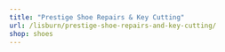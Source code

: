 ```yaml
---
title: "Prestige Shoe Repairs & Key Cutting"
url: /lisburn/prestige-shoe-repairs-and-key-cutting/
shop: shoes
---
```

